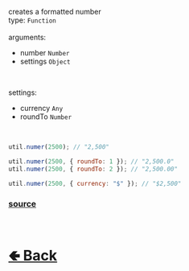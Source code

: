 creates a formatted number<br>
type: `Function`<br><br>
arguments:
- number `Number`
- settings `Object`
<br>

settings:
- currency `Any`
- roundTo `Number`

<br>

```js
util.numer(2500); // "2,500"

util.numer(2500, { roundTo: 1 }); // "2,500.0"
util.numer(2500, { roundTo: 2 }); // "2,500.00"

util.numer(2500, { currency: "$" }); // "$2,500"
```

### [source](https://github.com/shysolocup/noscord.js/blob/main/src/Services/UtilService/custard/numer.js)

<br> <h1> [🢀 Back](https://github.com/shysolocup/noscord.js/wiki/Util) </h1>